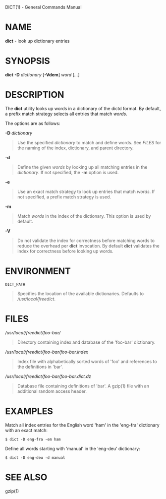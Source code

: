 DICT(1) - General Commands Manual

# NAME

**dict** - look up dictionary entries

# SYNOPSIS

**dict**
**-D**&nbsp;*dictionary*
\[**-Vdem**]
*word*&nbsp;\[*...*]

# DESCRIPTION

The
**dict**
utility looks up words in a dictionary of the dictd format.
By default, a prefix match strategy selects all entries that match
*words*.

The options are as follows:

**-D** *dictionary*

> Use the specified
> *dictionary*
> to match and define words.
> See
> *FILES*
> for the naming of the index, dictionary, and parent directory.

**-d**

> Define the given
> *words*
> by looking up all matching entries in the
> *dictionary*.
> If not specified, the
> **-m**
> option is used.

**-e**

> Use an exact match strategy to look up entries that match
> *words*.
> If not specified, a prefix match strategy is used.

**-m**

> Match
> *words*
> in the index of the dictionary.
> This option is used by default.

**-V**

> Do not validate the index for correctness before matching words to
> reduce the overhead per
> **dict**
> invocation.
> By default
> **dict**
> validates the index for correctness before looking up words.

# ENVIRONMENT

`DICT_PATH`

> Specifies the location of the available dictionaries.
> Defaults to
> */usr/local/freedict*.

# FILES

*/usr/local/freedict/foo-bar/*

> Directory containing index and database of the 'foo-bar' dictionary.

*/usr/local/freedict/foo-bar/foo-bar.index*

> Index file with alphabetically sorted words of 'foo' and references
> to the definitions in 'bar'.

*/usr/local/freedict/foo-bar/foo-bar.dict.dz*

> Database file containing definitions of 'bar'.
> A
> gzip(1)
> file with an additional random access header.

# EXAMPLES

Match all index entries for the English word 'ham' in the 'eng-fra'
dictionary with an exact match:

	$ dict -D eng-fra -em ham

Define all words starting with 'manual' in the 'eng-deu' dictionary:

	$ dict -D eng-deu -d manual

# SEE ALSO

gzip(1)
